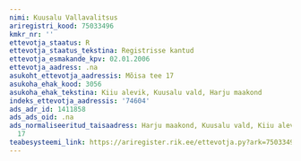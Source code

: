 ```yaml
---
nimi: Kuusalu Vallavalitsus
ariregistri_kood: 75033496
kmkr_nr: ''
ettevotja_staatus: R
ettevotja_staatus_tekstina: Registrisse kantud
ettevotja_esmakande_kpv: 02.01.2006
ettevotja_aadress: .na
asukoht_ettevotja_aadressis: Mõisa tee 17
asukoha_ehak_kood: 3056
asukoha_ehak_tekstina: Kiiu alevik, Kuusalu vald, Harju maakond
indeks_ettevotja_aadressis: '74604'
ads_adr_id: 1411858
ads_ads_oid: .na
ads_normaliseeritud_taisaadress: Harju maakond, Kuusalu vald, Kiiu alevik, Mõisa tee
  17
teabesysteemi_link: https://ariregister.rik.ee/ettevotja.py?ark=75033496&ref=rekvisiidid
---
```


